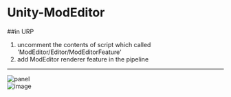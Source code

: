 # Unity-ModEditor
##in URP  
1. uncomment the contents of script which called 'ModEditor/Editor/ModEditorFeature'  
2. add ModEditor renderer feature in the pipeline  
****
![panel](https://user-images.githubusercontent.com/71002504/162159160-3834f553-f211-49c9-b34e-16d23f6d56df.png)  
![image](https://user-images.githubusercontent.com/71002504/162159126-56e942c2-b317-4401-8f69-76896eda2d8f.png)  
